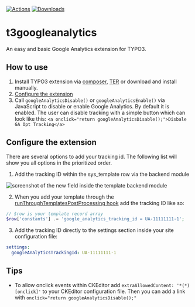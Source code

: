 [![Actions](https://github.com/visuellverstehen/t3googleanalytics/workflows/TER/badge.svg)](https://github.com/visuellverstehen/t3googleanalytics/actions)
[![Downloads](https://img.shields.io/packagist/dt/visuellverstehen/t3googleanalytics.svg)](https://packagist.org/packages/visuellverstehen/t3googleanalytics)

# t3googleanalytics
An easy and basic Google Analytics extension for TYPO3.

## How to use
1. Install TYPO3 extension via [composer](https://packagist.org/packages/visuellverstehen/t3googleanalytics), [TER](https://extensions.typo3.org/extension/t3googleanalytics/) or download and install manually.
1. [Configure the extension](#configuration)
1. Call `googleAnalyticsDisable()` or `googleAnalyticsEnable()` via JavaScript to disable or enable Google Analytics. By default it is enabled. The user can disable tracking with a simple button which can look like this: `<a onclick="return googleAnalyticsDisable();">Disbale GA Opt Tracking</a>`

<a name="configuration"></a>
## Configure the extension
There are several options to add your tracking id. The following list will show you all options in the prioritized order.
1. Add the tracking ID within the sys_template row via the backend module

![screenshot of the new field inside the template backend module](https://user-images.githubusercontent.com/2337693/64471407-12e3ba00-d16f-11e9-840c-2b7b4b2df39c.png)

2. When you add your template through the [runThroughTemplatesPostProcessing hook](https://docs.typo3.org/c/typo3/cms-core/master/en-us/Changelog/8.6/Feature-79140-AddHookToAddCustomTypoScriptTemplates.html) add the tracking ID like so:

```php
// $row is your template record array
$row['constants'] .= 'google_analytics_tracking_id = UA-11111111-1';
```

3. Add the tracking ID directly to the settings section inside your site configuration file:

```yaml
settings:
  googleAnalyticsTrackingId: UA-11111111-1
```

## Tips
- To allow onclick events within CKEditor add `extraAllowedContent: '*(*)[onclick]'` to your CKEditor configuration file. Then you can add a link with `onclick="return googleAnalyticsDisable();"`
